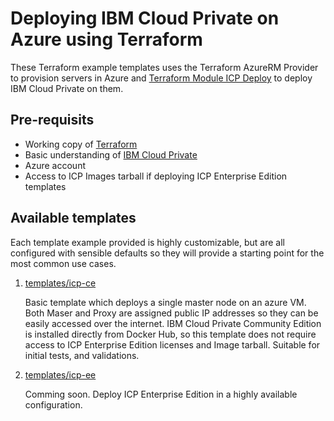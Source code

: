 # Deploying IBM Cloud Private on Azure using Terraform

These Terraform example templates uses the Terraform AzureRM Provider to provision servers in Azure and [Terraform Module ICP Deploy](https://github.com/ibm-cloud-architecture/terraform-module-icp-deploy) to deploy IBM Cloud Private on them.


## Pre-requisits
- Working copy of [Terraform](https://www.terraform.io/intro/getting-started/install.html)
- Basic understanding of [IBM Cloud Private](https://www.ibm.com/cloud/private)
- Azure account
- Access to ICP Images tarball if deploying ICP Enterprise Edition templates


## Available templates

Each template example provided is highly customizable, but are all configured with sensible defaults so they will provide a starting point for the most common use cases.

1. [templates/icp-ce](templates/icp-ce)

   Basic template which deploys a single master node on an azure VM. Both Maser and Proxy are assigned public IP addresses so they can be easily accessed over the internet. IBM Cloud Private Community Edition is installed directly from Docker Hub, so this template does not require access to ICP Enterprise Edition licenses and Image tarball.
   Suitable for initial tests, and validations.

2. [templates/icp-ee](templates/)

    Comming soon.
    Deploy ICP Enterprise Edition in a highly available configuration.
